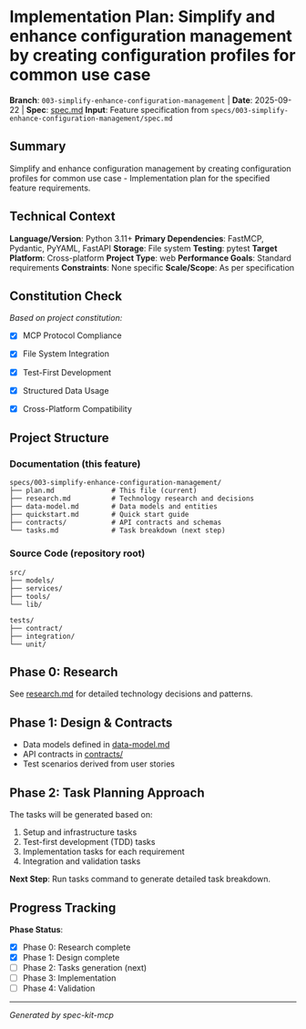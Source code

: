 # Implementation Plan: Simplify and enhance configuration management by creating configuration profiles for common use case

**Branch**: `003-simplify-enhance-configuration-management` | **Date**: 2025-09-22 | **Spec**: [spec.md](spec.md)
**Input**: Feature specification from `specs/003-simplify-enhance-configuration-management/spec.md`

## Summary

Simplify and enhance configuration management by creating configuration profiles for common use case - Implementation plan for the specified feature requirements.

## Technical Context

**Language/Version**: Python 3.11+
**Primary Dependencies**: FastMCP, Pydantic, PyYAML, FastAPI
**Storage**: File system
**Testing**: pytest
**Target Platform**: Cross-platform
**Project Type**: web
**Performance Goals**: Standard requirements
**Constraints**: None specific
**Scale/Scope**: As per specification

## Constitution Check

*Based on project constitution:*

- [x] MCP Protocol Compliance
- [x] File System Integration
- [x] Test-First Development
- [x] Structured Data Usage
- [x] Cross-Platform Compatibility


## Project Structure

### Documentation (this feature)
```
specs/003-simplify-enhance-configuration-management/
├── plan.md              # This file (current)
├── research.md          # Technology research and decisions
├── data-model.md        # Data models and entities
├── quickstart.md        # Quick start guide
├── contracts/           # API contracts and schemas
└── tasks.md             # Task breakdown (next step)
```

### Source Code (repository root)
```
src/
├── models/
├── services/
├── tools/
└── lib/

tests/
├── contract/
├── integration/
└── unit/
```

## Phase 0: Research

See [research.md](research.md) for detailed technology decisions and patterns.

## Phase 1: Design & Contracts

- Data models defined in [data-model.md](data-model.md)
- API contracts in [contracts/](contracts/)
- Test scenarios derived from user stories

## Phase 2: Task Planning Approach

The tasks will be generated based on:
1. Setup and infrastructure tasks
2. Test-first development (TDD) tasks
3. Implementation tasks for each requirement
4. Integration and validation tasks

**Next Step**: Run tasks command to generate detailed task breakdown.

## Progress Tracking

**Phase Status**:
- [x] Phase 0: Research complete
- [x] Phase 1: Design complete
- [ ] Phase 2: Tasks generation (next)
- [ ] Phase 3: Implementation
- [ ] Phase 4: Validation

---
*Generated by spec-kit-mcp*
